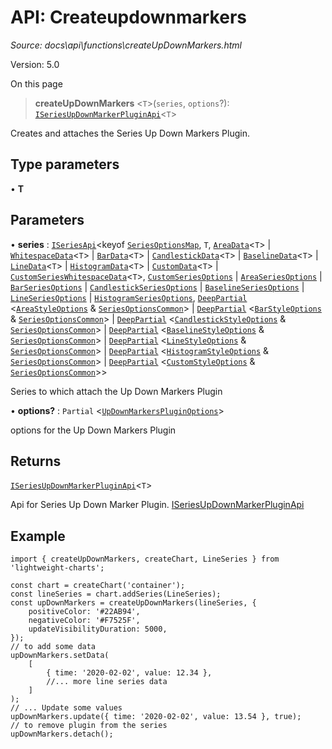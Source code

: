 # API: Createupdownmarkers

*Source: docs\api\functions\createUpDownMarkers.html*

Version: 5.0

On this page

> **createUpDownMarkers** <`T`>(`series`, `options`?): [`ISeriesUpDownMarkerPluginApi`](../interfaces/ISeriesUpDownMarkerPluginApi.md)<`T`>

Creates and attaches the Series Up Down Markers Plugin.

## Type parameters[​](createUpDownMarkers.html#type-parameters "Direct link to Type parameters")

• **T**

## Parameters[​](createUpDownMarkers.html#parameters "Direct link to Parameters")

• **series** : [`ISeriesApi`](../interfaces/ISeriesApi.md)<keyof [`SeriesOptionsMap`](../interfaces/SeriesOptionsMap.md), `T`, [`AreaData`](../interfaces/AreaData.md)<`T`> | [`WhitespaceData`](../interfaces/WhitespaceData.md)<`T`> | [`BarData`](../interfaces/BarData.md)<`T`> | [`CandlestickData`](../interfaces/CandlestickData.md)<`T`> | [`BaselineData`](../interfaces/BaselineData.md)<`T`> | [`LineData`](../interfaces/LineData.md)<`T`> | [`HistogramData`](../interfaces/HistogramData.md)<`T`> | [`CustomData`](../interfaces/CustomData.md)<`T`> | [`CustomSeriesWhitespaceData`](../interfaces/CustomSeriesWhitespaceData.md)<`T`>, [`CustomSeriesOptions`](../type-aliases/CustomSeriesOptions.md) | [`AreaSeriesOptions`](../type-aliases/AreaSeriesOptions.md) | [`BarSeriesOptions`](../type-aliases/BarSeriesOptions.md) | [`CandlestickSeriesOptions`](../type-aliases/CandlestickSeriesOptions.md) | [`BaselineSeriesOptions`](../type-aliases/BaselineSeriesOptions.md) | [`LineSeriesOptions`](../type-aliases/LineSeriesOptions.md) | [`HistogramSeriesOptions`](../type-aliases/HistogramSeriesOptions.md), [`DeepPartial`](../type-aliases/DeepPartial.md) <[`AreaStyleOptions`](../interfaces/AreaStyleOptions.md) & [`SeriesOptionsCommon`](../interfaces/SeriesOptionsCommon.md)> | [`DeepPartial`](../type-aliases/DeepPartial.md) <[`BarStyleOptions`](../interfaces/BarStyleOptions.md) & [`SeriesOptionsCommon`](../interfaces/SeriesOptionsCommon.md)> | [`DeepPartial`](../type-aliases/DeepPartial.md) <[`CandlestickStyleOptions`](../interfaces/CandlestickStyleOptions.md) & [`SeriesOptionsCommon`](../interfaces/SeriesOptionsCommon.md)> | [`DeepPartial`](../type-aliases/DeepPartial.md) <[`BaselineStyleOptions`](../interfaces/BaselineStyleOptions.md) & [`SeriesOptionsCommon`](../interfaces/SeriesOptionsCommon.md)> | [`DeepPartial`](../type-aliases/DeepPartial.md) <[`LineStyleOptions`](../interfaces/LineStyleOptions.md) & [`SeriesOptionsCommon`](../interfaces/SeriesOptionsCommon.md)> | [`DeepPartial`](../type-aliases/DeepPartial.md) <[`HistogramStyleOptions`](../interfaces/HistogramStyleOptions.md) & [`SeriesOptionsCommon`](../interfaces/SeriesOptionsCommon.md)> | [`DeepPartial`](../type-aliases/DeepPartial.md) <[`CustomStyleOptions`](../interfaces/CustomStyleOptions.md) & [`SeriesOptionsCommon`](../interfaces/SeriesOptionsCommon.md)>>

Series to which attach the Up Down Markers Plugin

• **options?** : `Partial` <[`UpDownMarkersPluginOptions`](../interfaces/UpDownMarkersPluginOptions.md)>

options for the Up Down Markers Plugin

## Returns[​](createUpDownMarkers.html#returns "Direct link to Returns")

[`ISeriesUpDownMarkerPluginApi`](../interfaces/ISeriesUpDownMarkerPluginApi.md)<`T`>

Api for Series Up Down Marker Plugin. [ISeriesUpDownMarkerPluginApi](../interfaces/ISeriesUpDownMarkerPluginApi.md)

## Example[​](createUpDownMarkers.html#example "Direct link to Example")
    
    
    import { createUpDownMarkers, createChart, LineSeries } from 'lightweight-charts';  
      
    const chart = createChart('container');  
    const lineSeries = chart.addSeries(LineSeries);  
    const upDownMarkers = createUpDownMarkers(lineSeries, {  
        positiveColor: '#22AB94',  
        negativeColor: '#F7525F',  
        updateVisibilityDuration: 5000,  
    });  
    // to add some data  
    upDownMarkers.setData(  
        [  
            { time: '2020-02-02', value: 12.34 },  
            //... more line series data  
        ]  
    );  
    // ... Update some values  
    upDownMarkers.update({ time: '2020-02-02', value: 13.54 }, true);  
    // to remove plugin from the series  
    upDownMarkers.detach();  
    
